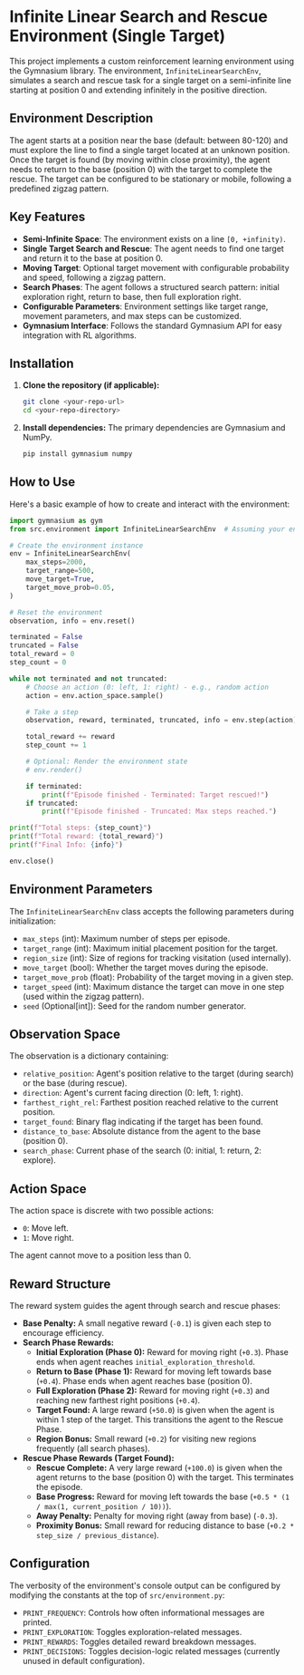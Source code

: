 # Infinite Linear Search and Rescue Environment (Single Target)

This project implements a custom reinforcement learning environment using the Gymnasium library. The environment, `InfiniteLinearSearchEnv`, simulates a search and rescue task for a single target on a semi-infinite line starting at position 0 and extending infinitely in the positive direction.

## Environment Description

The agent starts at a position near the base (default: between 80-120) and must explore the line to find a single target located at an unknown position. Once the target is found (by moving within close proximity), the agent needs to return to the base (position 0) with the target to complete the rescue. The target can be configured to be stationary or mobile, following a predefined zigzag pattern.

## Key Features

- **Semi-Infinite Space**: The environment exists on a line `[0, +infinity)`.
- **Single Target Search and Rescue**: The agent needs to find one target and return it to the base at position 0.
- **Moving Target**: Optional target movement with configurable probability and speed, following a zigzag pattern.
- **Search Phases**: The agent follows a structured search pattern: initial exploration right, return to base, then full exploration right.
- **Configurable Parameters**: Environment settings like target range, movement parameters, and max steps can be customized.
- **Gymnasium Interface**: Follows the standard Gymnasium API for easy integration with RL algorithms.

## Installation

1.  **Clone the repository (if applicable):**
    ```bash
    git clone <your-repo-url>
    cd <your-repo-directory>
    ```
2.  **Install dependencies:**
    The primary dependencies are Gymnasium and NumPy.
    ```bash
    pip install gymnasium numpy
    ```

## How to Use

Here's a basic example of how to create and interact with the environment:

```python
import gymnasium as gym
from src.environment import InfiniteLinearSearchEnv  # Assuming your environment file is here

# Create the environment instance
env = InfiniteLinearSearchEnv(
    max_steps=2000,
    target_range=500,
    move_target=True,
    target_move_prob=0.05,
)

# Reset the environment
observation, info = env.reset()

terminated = False
truncated = False
total_reward = 0
step_count = 0

while not terminated and not truncated:
    # Choose an action (0: left, 1: right) - e.g., random action
    action = env.action_space.sample()

    # Take a step
    observation, reward, terminated, truncated, info = env.step(action)

    total_reward += reward
    step_count += 1

    # Optional: Render the environment state
    # env.render()

    if terminated:
        print(f"Episode finished - Terminated: Target rescued!")
    if truncated:
        print(f"Episode finished - Truncated: Max steps reached.")

print(f"Total steps: {step_count}")
print(f"Total reward: {total_reward}")
print(f"Final Info: {info}")

env.close()
```

## Environment Parameters

The `InfiniteLinearSearchEnv` class accepts the following parameters during initialization:

- `max_steps` (int): Maximum number of steps per episode.
- `target_range` (int): Maximum initial placement position for the target.
- `region_size` (int): Size of regions for tracking visitation (used internally).
- `move_target` (bool): Whether the target moves during the episode.
- `target_move_prob` (float): Probability of the target moving in a given step.
- `target_speed` (int): Maximum distance the target can move in one step (used within the zigzag pattern).
- `seed` (Optional[int]): Seed for the random number generator.

## Observation Space

The observation is a dictionary containing:

- `relative_position`: Agent's position relative to the target (during search) or the base (during rescue).
- `direction`: Agent's current facing direction (0: left, 1: right).
- `farthest_right_rel`: Farthest position reached relative to the current position.
- `target_found`: Binary flag indicating if the target has been found.
- `distance_to_base`: Absolute distance from the agent to the base (position 0).
- `search_phase`: Current phase of the search (0: initial, 1: return, 2: explore).

## Action Space

The action space is discrete with two possible actions:

- `0`: Move left.
- `1`: Move right.

The agent cannot move to a position less than 0.

## Reward Structure

The reward system guides the agent through search and rescue phases:

- **Base Penalty:** A small negative reward (`-0.1`) is given each step to encourage efficiency.
- **Search Phase Rewards:**
  - **Initial Exploration (Phase 0):** Reward for moving right (`+0.3`). Phase ends when agent reaches `initial_exploration_threshold`.
  - **Return to Base (Phase 1):** Reward for moving left towards base (`+0.4`). Phase ends when agent reaches base (position 0).
  - **Full Exploration (Phase 2):** Reward for moving right (`+0.3`) and reaching new farthest right positions (`+0.4`).
  - **Target Found:** A large reward (`+50.0`) is given when the agent is within 1 step of the target. This transitions the agent to the Rescue Phase.
  - **Region Bonus:** Small reward (`+0.2`) for visiting new regions frequently (all search phases).
- **Rescue Phase Rewards (Target Found):**
  - **Rescue Complete:** A very large reward (`+100.0`) is given when the agent returns to the base (position 0) with the target. This terminates the episode.
  - **Base Progress:** Reward for moving left towards the base (`+0.5 * (1 / max(1, current_position / 10))`).
  - **Away Penalty:** Penalty for moving right (away from base) (`-0.3`).
  - **Proximity Bonus:** Small reward for reducing distance to base (`+0.2 * step_size / previous_distance`).

## Configuration

The verbosity of the environment's console output can be configured by modifying the constants at the top of `src/environment.py`:

- `PRINT_FREQUENCY`: Controls how often informational messages are printed.
- `PRINT_EXPLORATION`: Toggles exploration-related messages.
- `PRINT_REWARDS`: Toggles detailed reward breakdown messages.
- `PRINT_DECISIONS`: Toggles decision-logic related messages (currently unused in default configuration).

